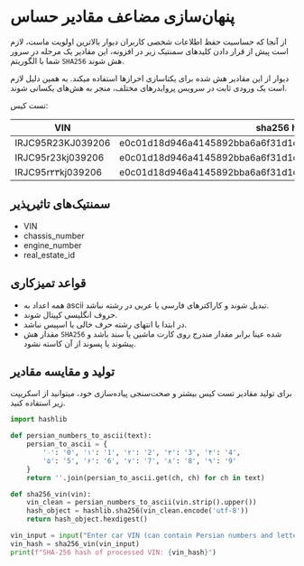 # پنهان‌سازی مضاعف مقادیر حساس

از آنجا که حساسیت حفظ اطلاعات شخصی کاربران دیوار بالاترین اولویت ماست، لازم است پیش از قرار دادن کلیدهای سمنتیک زیر در افزونه، این مقادیر یک مرحله در سرور شما با الگوریتم `SHA256` هش شوند.

دیوار از این مقادیر هش شده برای یکتاسازی احرازها استفاده میکند. به همین دلیل لازم است یک ورودی ثابت در سرویس پروایدرهای مختلف، منجر به هش‌های یکسانی شوند.

تست کیس:

| VIN               | sha256 hash hex                                                     |
|-------------------|---------------------------------------------------------------------|
| IRJC95R23KJ039206 | e0c01d18d946a4145892bba6a6f31d1c0bc16de04f3df3d3ccd3adfe63e838bf    |
| IRJC95r23kj039206 | e0c01d18d946a4145892bba6a6f31d1c0bc16de04f3df3d3ccd3adfe63e838bf    |
| IRJC95r۲۳kj039206 | e0c01d18d946a4145892bba6a6f31d1c0bc16de04f3df3d3ccd3adfe63e838bf    |

## سمنتیک‌های تاثیرپذیر

- VIN
- chassis_number
- engine_number
- real_estate_id

## قواعد تمیزکاری

- همه اعداد به ascii تبدیل شوند و کاراکتر‌های فارسی یا عربی در رشته نباشد.
- حروف انگلیسی کپیتال شوند.
- در ابتدا یا انتهای رشته حرف خالی یا اسپیس نباشد.
- مقدار هش `SHA256` شده عینا برابر مقدار مندرج روی کارت ماشین یا سند باشد و پیشوند یا پسوند از آن کاسته نشود.

## تولید و مقایسه مقادیر

برای تولید مقادیر تست کیس بیشتر و صحت‌سنجی پیاده‌سازی خود، میتوانید از اسکریپت زیر استفاده کنید.

```python
import hashlib

def persian_numbers_to_ascii(text):
    persian_to_ascii = {
        '۰': '0', '۱': '1', '۲': '2', '۳': '3', '۴': '4',
        '۵': '5', '۶': '6', '۷': '7', '۸': '8', '۹': '9'
    }
    return ''.join(persian_to_ascii.get(ch, ch) for ch in text)

def sha256_vin(vin):
    vin_clean = persian_numbers_to_ascii(vin.strip().upper())
    hash_object = hashlib.sha256(vin_clean.encode('utf-8'))
    return hash_object.hexdigest()

vin_input = input("Enter car VIN (can contain Persian numbers and letters): ")
vin_hash = sha256_vin(vin_input)
print(f"SHA-256 hash of processed VIN: {vin_hash}")
```
